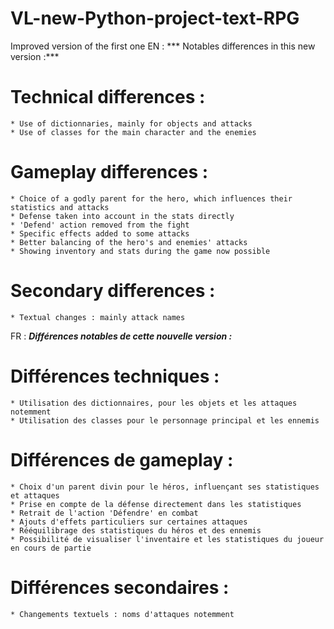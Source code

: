 # VL-new-Python-project-text-RPG
Improved version of the first one
EN :
*** Notables differences in this new version :***

  # Technical differences :
    * Use of dictionnaries, mainly for objects and attacks
    * Use of classes for the main character and the enemies
  # Gameplay differences :
    * Choice of a godly parent for the hero, which influences their statistics and attacks
    * Defense taken into account in the stats directly
    * 'Defend' action removed from the fight
    * Specific effects added to some attacks
    * Better balancing of the hero's and enemies' attacks
    * Showing inventory and stats during the game now possible
  # Secondary differences :
    * Textual changes : mainly attack names


FR :
***Différences notables de cette nouvelle version :***

  # Différences techniques :
    * Utilisation des dictionnaires, pour les objets et les attaques notemment
    * Utilisation des classes pour le personnage principal et les ennemis
  # Différences de gameplay :
    * Choix d'un parent divin pour le héros, influençant ses statistiques et attaques
    * Prise en compte de la défense directement dans les statistiques
    * Retrait de l'action 'Défendre' en combat
    * Ajouts d'effets particuliers sur certaines attaques
    * Rééquilibrage des statistiques du héros et des ennemis
    * Possibilité de visualiser l'inventaire et les statistiques du joueur en cours de partie
  # Différences secondaires :
    * Changements textuels : noms d'attaques notemment
